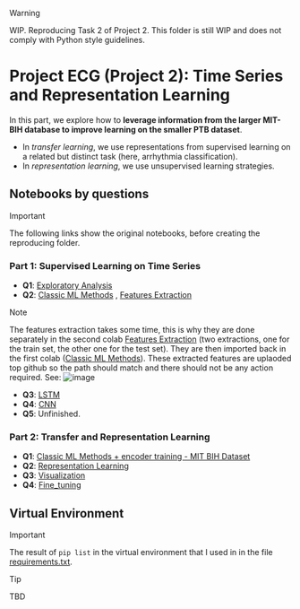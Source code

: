 > [!WARNING]
> WIP.
> Reproducing Task 2 of Project 2.
> This folder is still WIP and does not comply with Python style guidelines. 


# Project ECG (Project 2): Time Series and Representation Learning

In this part, we explore how to **leverage information from the larger MIT-BIH database to improve learning on the smaller PTB dataset**.
  *  In *transfer learning*, we use representations from supervised learning on a related but distinct task (here, arrhythmia classification).
  *  In *representation learning*, we use unsupervised learning strategies.

## Notebooks by questions

> [!IMPORTANT]
> The following links show the original notebooks, before creating the reproducing folder.

###  Part 1: Supervised Learning on Time Series

*  **Q1**: [Exploratory Analysis](https://github.com/juliepinole/proj2/blob/main/task_1/Part_1_Q1_Exploration.ipynb)
*  **Q2**: [Classic ML Methods](https://github.com/juliepinole/proj2/blob/main/task_1/Part_1_Q2_Classic_ML_Models.ipynb) , [Features Extraction](https://github.com/juliepinole/proj2/blob/main/task_1/Part_1_Q2_features_extraction.ipynb)
> [!NOTE]    
> The features extraction takes some time, this is why they are done separately in the second colab [Features Extraction](https://github.com/juliepinole/proj2/blob/main/task_1/Part_1_Q2_features_extraction.ipynb) (two extractions, one for the train set, the other one for the test set). They are then imported back in the first colab ([Classic ML Methods](https://github.com/juliepinole/proj2/blob/main/task_1/Part_1_Q2_Classic_ML_Models.ipynb)). These extracted features are uplaoded top github so the path should match and there should not be any action required. See:
> ![image](https://github.com/juliepinole/proj2/assets/166155962/9625efc2-6965-45ee-8379-e694817c4650)

*  **Q3**: [LSTM](https://github.com/juliepinole/proj2/blob/main/task_1/Part_1_Q3_LSTM.ipynb)
*  **Q4**: [CNN](https://github.com/juliepinole/proj2/blob/main/task_1/Part_1_Q4_CNN.ipynb)
*  **Q5**: Unfinished.

###  Part 2: Transfer and Representation Learning
*  **Q1**: [Classic ML Methods + encoder training - MIT BIH Dataset](https://github.com/juliepinole/proj2/blob/main/task_1/Part_2_Q1_Classic_ML.ipynb)
*  **Q2**: [Representation Learning](https://github.com/juliepinole/proj2/blob/main/task_1/Part_2_Q2_Representation.ipynb)
*  **Q3**: [Visualization](https://github.com/juliepinole/proj2/blob/main/task_1/Part_2_Q3_Visualization.ipynb)
*  **Q4**: [Fine_tuning](https://github.com/juliepinole/proj2/blob/main/task_1/Part_2_Q4_Fine_Tuning.ipynb)

## Virtual Environment

> [!IMPORTANT]
> The result of `pip list` in the virtual environment that I used in in the file [requirements.txt](https://github.com/juliepinole/proj2/blob/main/requirements.txt).


> [!TIP]
> TBD

